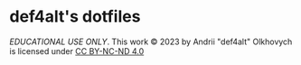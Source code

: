 # def4alt's dotfiles

*EDUCATIONAL USE ONLY*. This work © 2023 by Andrii "def4alt" Olkhovych is licensed under [CC BY-NC-ND 4.0](LICENSE) 
